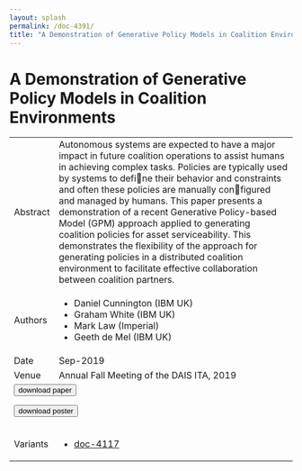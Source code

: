```yaml
---
layout: splash
permalink: /doc-4391/
title: "A Demonstration of Generative Policy Models in Coalition Environments"
---
```


# A Demonstration of Generative Policy Models in Coalition Environments

<table>
    <tbody>
    <tr>
        <td>Abstract</td>
        <td>Autonomous systems are expected to have a major impact in future coalition operations to assist humans in achieving complex tasks. Policies are typically used by systems to define their behavior and constraints and often these policies are manually configured and managed by humans. This paper presents a demonstration of a recent Generative Policy-based Model (GPM) approach applied to generating coalition policies for asset serviceability. This demonstrates the flexibility of the approach for generating policies in a distributed coalition environment to facilitate effective collaboration between coalition partners.</td>
    </tr>
    <tr>
        <td>Authors</td>
        <td>
            <ul>
                <li>Daniel Cunnington (IBM UK)</li>
                <li>Graham White (IBM UK)</li>
                <li>Mark Law (Imperial)</li>
                <li>Geeth de Mel (IBM UK)</li>
            </ul>
        </td>
    </tr>
    <tr>
        <td>Date</td>
        <td>Sep-2019</td>
    </tr>
    <tr>
        <td>Venue</td>
        <td>Annual Fall Meeting of the DAIS ITA, 2019</td>
    </tr>
        <tr>
            <td colspan="2">
                <form method="get" action="https://dais-ita.org/sites/default/files/3976_paper.pdf">
                    <button type="submit">download paper</button>
                </form>
                <form method="get" action="https://dais-ita.org/sites/default/files/3976_poster.pdf">
                    <button type="submit">download poster</button>
                </form>
            </td>
        </tr>
        <tr>
            <td>Variants</td>
            <td>
                <ul>
                    <li><a href="\doc-4117\">doc-4117</a></li>
                </ul>
            </td>
        </tr>
    </tbody>
</table>
